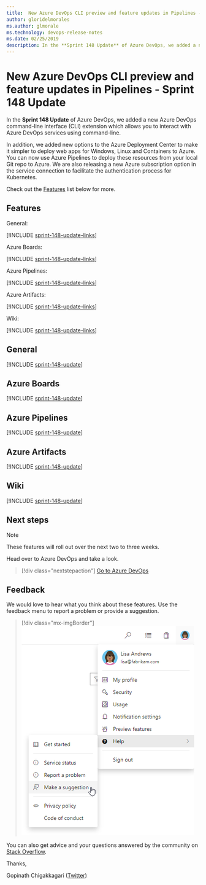 ```yaml
---
title:  New Azure DevOps CLI preview and feature updates in Pipelines - Sprint 148 Update
author: gloridelmorales
ms.author: glmorale
ms.technology: devops-release-notes
ms.date: 02/25/2019
description: In the **Sprint 148 Update** of Azure DevOps, we added a new Azure DevOps command-line interface (CLI) extension which allows you to interact with Azure DevOps services using command-line - Sprint 148 Update.
---
```


# New Azure DevOps CLI preview and feature updates in Pipelines - Sprint 148 Update

In the **Sprint 148 Update** of Azure DevOps, we added a new Azure DevOps command-line interface (CLI) extension which allows you to interact with Azure DevOps services using command-line.

In addition, we added new options to the Azure Deployment Center to make it simpler to deploy web apps for Windows, Linux and Containers to Azure. You can now use Azure Pipelines to deploy these resources from your local Git repo to Azure. We are also releasing a new Azure subscription option in the service connection to facilitate the authentication process for Kubernetes.

Check out the [Features](#features) list below for more.

## Features

General:

[!INCLUDE [sprint-148-update-links](includes/general/sprint-148-update-links.md)]

Azure Boards:

[!INCLUDE [sprint-148-update-links](includes/boards/sprint-148-update-links.md)]

Azure Pipelines:

[!INCLUDE [sprint-148-update-links](includes/pipelines/sprint-148-update-links.md)]

Azure Artifacts:

[!INCLUDE [sprint-148-update-links](includes/artifacts/sprint-148-update-links.md)]

Wiki:

[!INCLUDE [sprint-148-update-links](includes/wiki/sprint-148-update-links.md)]

## General

[!INCLUDE [sprint-148-update](includes/general/sprint-148-update.md)]

## Azure Boards

[!INCLUDE [sprint-148-update](includes/boards/sprint-148-update.md)]

## Azure Pipelines

[!INCLUDE [sprint-148-update](includes/pipelines/sprint-148-update.md)]

## Azure Artifacts

[!INCLUDE [sprint-148-update](includes/artifacts/sprint-148-update.md)]

## Wiki

[!INCLUDE [sprint-148-update](includes/wiki/sprint-148-update.md)]

## Next steps

> [!NOTE]
> These features will roll out over the next two to three weeks.

Head over to Azure DevOps and take a look.

> [!div class="nextstepaction"]
> [Go to Azure DevOps](https://go.microsoft.com/fwlink/?LinkId=307137&campaign=o~msft~docs~product-vsts~release-notes)

## Feedback

We would love to hear what you think about these features. Use the feedback menu to report a problem or provide a suggestion.

> [!div class="mx-imgBorder"]
> ![Make a suggestion](../media/help-make-a-suggestion.png)

You can also get advice and your questions answered by the community on [Stack Overflow](https://stackoverflow.com/questions/tagged/azure-devops).

Thanks,

Gopinath Chigakkagari ([Twitter](https://twitter.com/gopinach))

